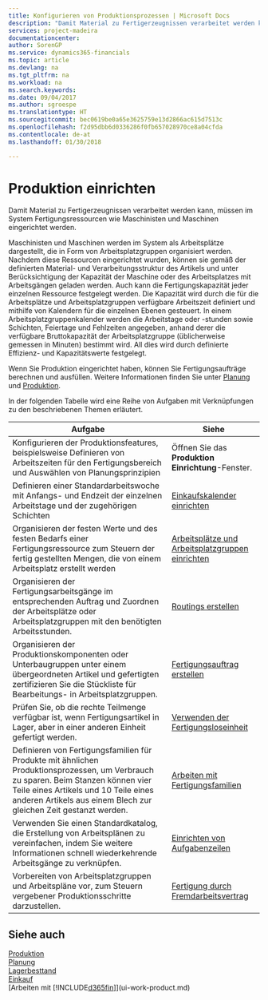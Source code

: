 ```yaml
---
title: Konfigurieren von Produktionsprozessen | Microsoft Docs
description: "Damit Material zu Fertigerzeugnissen verarbeitet werden kann, müssen im System Fertigungsressourcen wie Maschinisten und Maschinen eingerichtet werden."
services: project-madeira
documentationcenter: 
author: SorenGP
ms.service: dynamics365-financials
ms.topic: article
ms.devlang: na
ms.tgt_pltfrm: na
ms.workload: na
ms.search.keywords: 
ms.date: 09/04/2017
ms.author: sgroespe
ms.translationtype: HT
ms.sourcegitcommit: bec0619be0a65e3625759e13d2866ac615d7513c
ms.openlocfilehash: f2d95dbb6d0336286f0fb657028970ce8a04cfda
ms.contentlocale: de-at
ms.lasthandoff: 01/30/2018

---
```

# <a name="setting-up-manufacturing"></a>Produktion einrichten
Damit Material zu Fertigerzeugnissen verarbeitet werden kann, müssen im System Fertigungsressourcen wie Maschinisten und Maschinen eingerichtet werden.

Maschinisten und Maschinen werden im System als Arbeitsplätze dargestellt, die in Form von Arbeitsplatzgruppen organisiert werden. Nachdem diese Ressourcen eingerichtet wurden, können sie gemäß der definierten  Material- und Verarbeitungsstruktur des Artikels und unter Berücksichtigung der Kapazität der Maschine oder des Arbeitsplatzes mit Arbeitsgängen geladen werden. Auch kann die Fertigungskapazität jeder einzelnen Ressource festgelegt werden. Die Kapazität wird durch die für die Arbeitsplätze und Arbeitsplatzgruppen verfügbare Arbeitszeit definiert und mithilfe von Kalendern für die einzelnen Ebenen gesteuert. In einem Arbeitsplatzgruppenkalender werden die Arbeitstage oder -stunden sowie Schichten, Feiertage und Fehlzeiten angegeben, anhand derer die verfügbare Bruttokapazität der Arbeitsplatzgruppe (üblicherweise gemessen in Minuten) bestimmt wird. All dies wird durch definierte Effizienz- und Kapazitätswerte festgelegt.  

Wenn Sie Produktion eingerichtet haben, können Sie Fertigungsaufträge berechnen und ausfüllen. Weitere Informationen finden Sie unter [Planung](production-planning.md) und [Produktion](production-manage-manufacturing.md).  

 In der folgenden Tabelle wird eine Reihe von Aufgaben mit Verknüpfungen zu den beschriebenen Themen erläutert.   

|**Aufgabe**|**Siehe**|  
|------------|-------------|  
|Konfigurieren der Produktionsfeatures, beispielsweise Definieren von Arbeitszeiten für den Fertigungsbereich und Auswählen von Planungsprinzipien|Öffnen Sie das **Produktion Einrichtung**-Fenster.|  
|Definieren einer Standardarbeitswoche mit Anfangs- und Endzeit der einzelnen Arbeitstage und der zugehörigen Schichten|[Einkaufskalender einrichten](production-how-to-create-work-center-calendars.md)|  
|Organisieren der festen Werte und des festen Bedarfs einer Fertigungsressource zum Steuern der fertig gestellten Mengen, die von einem Arbeitsplatz erstellt werden|[Arbeitsplätze und Arbeitsplatzgruppen einrichten](production-how-to-set-up-work-and-machine-centers.md)|
|Organisieren der Fertigungsarbeitsgänge im entsprechenden Auftrag und Zuordnen der Arbeitsplätze oder Arbeitsplatzgruppen mit den benötigten Arbeitsstunden.|[Routings erstellen](production-how-to-create-routings.md)|
|Organisieren der Produktionskomponenten oder Unterbaugruppen unter einem übergeordneten Artikel und gefertigten zertifizieren Sie die Stückliste für Bearbeitungs- in Arbeitsplatzgruppen.|[Fertigungsauftrag erstellen](production-how-to-create-production-boms.md)|
|Prüfen Sie, ob die rechte Teilmenge verfügbar ist, wenn Fertigungsartikel in Lager, aber in einer anderen Einheit gefertigt werden.|[Verwenden der Fertigungsloseinheit](production-how-to-use-the-manufacturing-batch-unit-of-measure.md)|  
|Definieren von Fertigungsfamilien für Produkte mit ähnlichen Produktionsprozessen, um Verbrauch zu sparen. Beim Stanzen können vier Teile eines Artikels und 10 Teile eines anderen Artikels aus einem Blech zur gleichen Zeit gestanzt werden.|[Arbeiten mit Fertigungsfamilien](production-how-work-family.md)|
|Verwenden Sie einen Standardkatalog, die Erstellung von Arbeitsplänen zu vereinfachen, indem Sie weitere Informationen schnell wiederkehrende Arbeitsgänge zu verknüpfen.|[Einrichten von Aufgabenzeilen](production-how-set-up-standard-routing-lines.md)|  
|Vorbereiten von Arbeitsplatzgruppen und Arbeitspläne vor, zum Steuern vergebener Produktionsschritte darzustellen.|[Fertigung durch Fremdarbeitsvertrag](production-how-to-subcontract-manufacturing.md)|  

## <a name="see-also"></a>Siehe auch
[Produktion](production-manage-manufacturing.md)    
[Planung](production-planning.md)   
[Lagerbesttand](inventory-manage-inventory.md)  
[Einkauf](purchasing-manage-purchasing.md)  
[Arbeiten mit [!INCLUDE[d365fin](includes/d365fin_md.md)]](ui-work-product.md)

